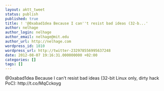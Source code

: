 ```yaml
---
layout: aktt_tweet
status: publish
published: true
title: ! '@0xabad1dea Because I can''t resist bad ideas (32-b...'
author: nelhage
author_login: nelhage
author_email: nelhage@mit.edu
author_url: http://nelhage.com
wordpress_id: 1810
wordpress_url: http://twitter-232978556995637248
date: 2012-08-07 19:16:31.000000000 +02:00
categories: []
tags: []
---
```

@0xabad1dea Because I can't resist bad ideas (32-bit Linux only, dirty hack PoC): http:&#47;&#47;t.co&#47;MqCckoyg

